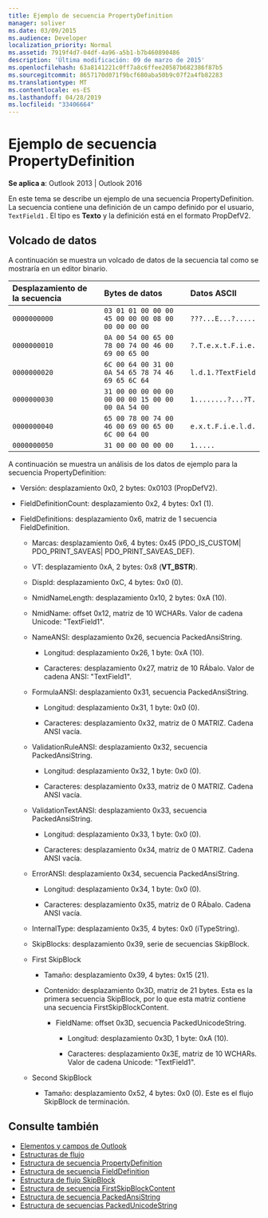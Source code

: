 ```yaml
---
title: Ejemplo de secuencia PropertyDefinition
manager: soliver
ms.date: 03/09/2015
ms.audience: Developer
localization_priority: Normal
ms.assetid: 7919f4d7-04df-4a96-a5b1-b7b460890486
description: 'Última modificación: 09 de marzo de 2015'
ms.openlocfilehash: 63a8141221c0ff7a8c6ffee20587b682386f87b5
ms.sourcegitcommit: 8657170d071f9bcf680aba50b9c07f2a4fb82283
ms.translationtype: MT
ms.contentlocale: es-ES
ms.lasthandoff: 04/28/2019
ms.locfileid: "33406664"
---
```

# <a name="propertydefinition-stream-sample"></a>Ejemplo de secuencia PropertyDefinition

**Se aplica a**: Outlook 2013 | Outlook 2016 
  
En este tema se describe un ejemplo de una secuencia PropertyDefinition. La secuencia contiene una definición de un campo definido por el usuario,  `TextField1` . El tipo es **Texto** y la definición está en el formato PropDefV2.
  
## <a name="data-dump"></a>Volcado de datos

A continuación se muestra un volcado de datos de la secuencia tal como se mostraría en un editor binario.
  
|Desplazamiento de la secuencia|Bytes de datos|Datos ASCII|
|:-----|:-----|:-----|
| `0000000000` <br/> | `03 01 01 00 00 00 45 00 00 00 08 00 00 00 00 00` <br/> | `???...E...?.....` <br/> |
| `0000000010` <br/> | `0A 00 54 00 65 00 78 00 74 00 46 00 69 00 65 00` <br/> | `?.T.e.x.t.F.i.e.` <br/> |
| `0000000020` <br/> | `6C 00 64 00 31 00 0A 54 65 78 74 46 69 65 6C 64` <br/> | `l.d.1.?TextField` <br/> |
| `0000000030` <br/> | `31 00 00 00 00 00 00 00 00 15 00 00 00 0A 54 00` <br/> | `1........?...?T.` <br/> |
| `0000000040` <br/> | `65 00 78 00 74 00 46 00 69 00 65 00 6C 00 64 00` <br/> | `e.x.t.F.i.e.l.d.` <br/> |
| `0000000050` <br/> | `31 00 00 00 00 00` <br/> | `1.....` <br/> |
   
A continuación se muestra un análisis de los datos de ejemplo para la secuencia PropertyDefinition:
  
- Versión: desplazamiento 0x0, 2 bytes: 0x0103 (PropDefV2).
    
- FieldDefinitionCount: desplazamiento 0x2, 4 bytes: 0x1 (1).
    
- FieldDefinitions: desplazamiento 0x6, matriz de 1 secuencia FieldDefinition.
    
  - Marcas: desplazamiento 0x6, 4 bytes: 0x45 (PDO_IS_CUSTOM| PDO_PRINT_SAVEAS| PDO_PRINT_SAVEAS_DEF).
    
  - VT: desplazamiento 0xA, 2 bytes: 0x8 (**VT_BSTR**).
    
  - DispId: desplazamiento 0xC, 4 bytes: 0x0 (0).
    
  - NmidNameLength: desplazamiento 0x10, 2 bytes: 0xA (10).
    
  - NmidName: offset 0x12, matriz de 10 WCHARs. Valor de cadena Unicode: "TextField1".
    
  - NameANSI: desplazamiento 0x26, secuencia PackedAnsiString.
    
    - Longitud: desplazamiento 0x26, 1 byte: 0xA (10).
      
    - Caracteres: desplazamiento 0x27, matriz de 10 RÁbalo. Valor de cadena ANSI: "TextField1".
    
  - FormulaANSI: desplazamiento 0x31, secuencia PackedAnsiString.
    
    - Longitud: desplazamiento 0x31, 1 byte: 0x0 (0).
      
    - Caracteres: desplazamiento 0x32, matriz de 0 MATRIZ. Cadena ANSI vacía.
    
  - ValidationRuleANSI: desplazamiento 0x32, secuencia PackedAnsiString.
    
    - Longitud: desplazamiento 0x32, 1 byte: 0x0 (0).
      
    - Caracteres: desplazamiento 0x33, matriz de 0 MATRIZ. Cadena ANSI vacía.
    
  - ValidationTextANSI: desplazamiento 0x33, secuencia PackedAnsiString.
    
    - Longitud: desplazamiento 0x33, 1 byte: 0x0 (0).
      
    - Caracteres: desplazamiento 0x34, matriz de 0 MATRIZ. Cadena ANSI vacía.
    
  - ErrorANSI: desplazamiento 0x34, secuencia PackedAnsiString.
    
    - Longitud: desplazamiento 0x34, 1 byte: 0x0 (0).
      
    - Caracteres: desplazamiento 0x35, matriz de 0 RÁbalo. Cadena ANSI vacía.
    
  - InternalType: desplazamiento 0x35, 4 bytes: 0x0 (iTypeString).
    
  - SkipBlocks: desplazamiento 0x39, serie de secuencias SkipBlock.
    
  - First SkipBlock
    
    - Tamaño: desplazamiento 0x39, 4 bytes: 0x15 (21).
      
    - Contenido: desplazamiento 0x3D, matriz de 21 bytes. Esta es la primera secuencia SkipBlock, por lo que esta matriz contiene una secuencia FirstSkipBlockContent.
      
      - FieldName: offset 0x3D, secuencia PackedUnicodeString.
        
        - Longitud: desplazamiento 0x3D, 1 byte: 0xA (10).
          
        - Caracteres: desplazamiento 0x3E, matriz de 10 WCHARs. Valor de cadena Unicode: "TextField1".
    
  - Second SkipBlock
    
    - Tamaño: desplazamiento 0x52, 4 bytes: 0x0 (0). Este es el flujo SkipBlock de terminación.
    
## <a name="see-also"></a>Consulte también

- [Elementos y campos de Outlook](outlook-items-and-fields.md)
- [Estructuras de flujo](stream-structures.md)
- [Estructura de secuencia PropertyDefinition](propertydefinition-stream-structure.md)
- [Estructura de secuencia FieldDefinition](fielddefinition-stream-structure.md)
- [Estructura de flujo SkipBlock](skipblock-stream-structure.md)
- [Estructura de secuencia FirstSkipBlockContent](firstskipblockcontent-stream-structure.md)
- [Estructura de secuencia PackedAnsiString](packedansistring-stream-structure.md)
- [Estructura de secuencias PackedUnicodeString](packedunicodestring-stream-structure.md)

